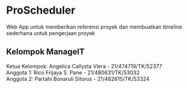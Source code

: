 # ProScheduler

Web App untuk memberikan referensi proyek dan membuatkan timeline sederhana untuk pengerjaan proyek

## Kelompok ManageIT

Ketua Kelompok: Angelica Callysta Viera - 21/474719/TK/52377  
Anggota 1: Rico Frijaya S. Pane - 21/480631/TK/53032  
Anggota 2: Partahi Bonaruli Sitorus - 21/482615/TK/53324
